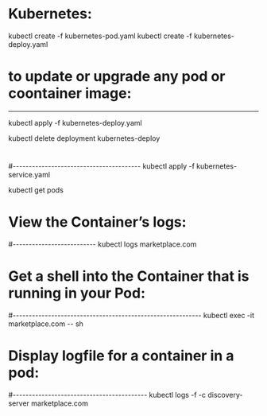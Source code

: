 Kubernetes:
===========

kubectl create -f kubernetes-pod.yaml
kubectl create -f kubernetes-deploy.yaml

# to update or upgrade any pod or coontainer image:
---------------------------------------------------
kubectl apply -f kubernetes-deploy.yaml

kubectl delete deployment kubernetes-deploy


#
#----------------------------------------
kubectl apply -f kubernetes-service.yaml


kubectl get pods

# View the Container’s logs:
#--------------------------
  kubectl logs marketplace.com


# Get a shell into the Container that is running in your Pod:
#-----------------------------------------------------------
  kubectl exec -it marketplace.com -- sh


# Display logfile for a container in a pod:
#------------------------------------------
kubectl logs -f -c discovery-server marketplace.com
